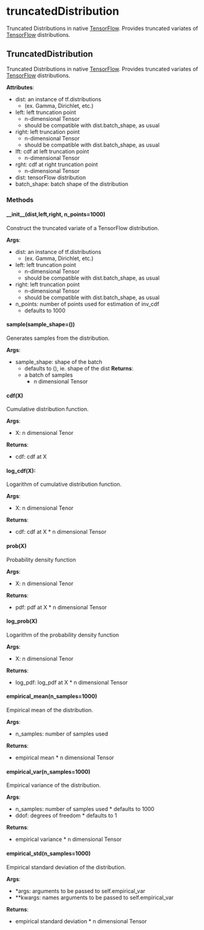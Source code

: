# truncatedDistribution

Truncated Distributions in native [TensorFlow](https://www.tensorflow.org/). Provides truncated variates of [TensorFlow](https://www.tensorflow.org/) distributions.

## TruncatedDistribution

Truncated Distributions in native [TensorFlow](https://www.tensorflow.org/). Provides truncated variates of [TensorFlow](https://www.tensorflow.org/) distributions.

  **Attributes**:
  * dist: an instance of tf.distributions
      * (ex. Gamma, Dirichlet, etc.)
  * left: left truncation point
      * n-dimensional Tensor
      * should be compatible with dist.batch_shape, as usual
  * right: left truncation point
      * n-dimensional Tensor
      * should be compatible with dist.batch_shape, as usual
  * lft: cdf at left truncation point
      * n-dimensional Tensor
  * rght: cdf at right truncation point
      * n-dimensional Tensor
  * dist: tensorFlow distribution
  * batch_shape: batch shape of the distribution

### Methods

#### \_\_init\_\_(dist,left,right, n_points=1000)

Construct the truncated variate of a TensorFlow distribution.

  **Args**:
  * dist: an instance of tf.distributions
      * (ex. Gamma, Dirichlet, etc.)
  * left: left truncation point
      * n-dimensional Tensor
      * should be compatible with dist.batch_shape, as usual
  * right: left truncation point
      * n-dimensional Tensor
      * should be compatible with dist.batch_shape, as usual
  * n_points: number of points used for estimation of inv_cdf
      * defaults to 1000

#### sample(sample_shape=())

Generates samples from the distribution.

  **Args**:
  * sample_shape: shape of the batch
      * defaults to (), ie. shape of the dist
  **Returns**:
    * a batch of samples
      * n dimensional Tensor

#### cdf(X)

Cumulative distribution function.

  **Args**:
  * X: n dimensional Tenor
  
  **Returns**:
  * cdf: cdf at X

#### log_cdf(X):

Logarithm of cumulative distribution function.
    
  **Args**:
  * X: n dimensional Tenor
  
  **Returns**:
  * cdf: cdf at X
		* n dimensional Tensor

#### prob(X)

Probability density function
    
  **Args**:
  * X: n dimensional Tenor
  
  **Returns**:
  * pdf: pdf at X
		* n dimensional Tensor

#### log_prob(X)

Logarithm of the probability density function
    
  **Args**:
  * X: n dimensional Tenor
  
  **Returns**:
  * log\_pdf: log_pdf at X
		* n dimensional Tensor

#### empirical\_mean(n_samples=1000)

Empirical mean of the distribution.
    
  **Args**:
  * n_samples: number of samples used
  
  **Returns**:
  * empirical mean
		* n dimensional Tensor

#### empirical\_var(n_samples=1000)

Empirical variance of the distribution.
    
  **Args**:

  * n_samples: number of samples used
		* defaults to 1000
  * ddof: degrees of freedom
		* defaults to 1
  
  **Returns**:

  * empirical variance
		* n dimensional Tensor

#### empirical\_std(n_samples=1000)

Empirical standard deviation of the distribution.
    
  **Args**:

  * *args: arguments to be passed to self.empirical_var
  * **kwargs: names arguments to be passed to self.empirical_var
  
  **Returns**:

  * empirical standard deviation
		* n dimensional Tensor